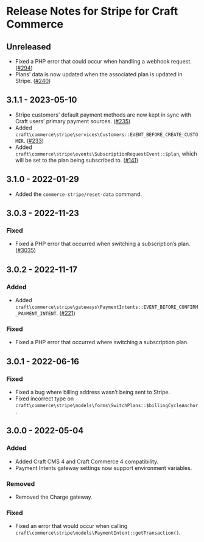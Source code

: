 # Release Notes for Stripe for Craft Commerce

## Unreleased

- Fixed a PHP error that could occur when handling a webhook request. ([#294](https://github.com/craftcms/commerce-stripe/issues/294))
- Plans’ data is now updated when the associated plan is updated in Stripe. ([#240](https://github.com/craftcms/commerce-stripe/issues/240))

## 3.1.1 - 2023-05-10

- Stripe customers’ default payment methods are now kept in sync with Craft users’ primary payment sources. ([#235](https://github.com/craftcms/commerce-stripe/issues/235))
- Added `craft\commerce\stripe\services\Customers::EVENT_BEFORE_CREATE_CUSTOMER`. ([#233](https://github.com/craftcms/commerce-stripe/pull/233))
- Added `craft\commerce\stripe\events\SubscriptionRequestEvent::$plan`, which will be set to the plan being subscribed to. ([#141](https://github.com/craftcms/commerce-stripe/pull/141))

## 3.1.0 - 2022-01-29

- Added the `commerce-stripe/reset-data` command.

## 3.0.3 - 2022-11-23

### Fixed
- Fixed a PHP error that occurred when switching a subscription’s plan. ([#3035](https://github.com/craftcms/commerce/issues/3035))

## 3.0.2 - 2022-11-17

### Added
- Added `craft\commerce\stripe\gateways\PaymentIntents::EVENT_BEFORE_CONFIRM_PAYMENT_INTENT`. ([#221](https://github.com/craftcms/commerce-stripe/pull/221))

### Fixed
- Fixed a PHP error that occurred where switching a subscription plan.

## 3.0.1 - 2022-06-16

### Fixed
- Fixed a bug where billing address wasn’t being sent to Stripe.
- Fixed incorrect type on `craft\commerce\stripe\models\forms\SwitchPlans::$billingCycleAnchor`.

## 3.0.0 - 2022-05-04

### Added
- Added Craft CMS 4 and Craft Commerce 4 compatibility.
- Payment Intents gateway settings now support environment variables.

### Removed
- Removed the Charge gateway.

### Fixed
- Fixed an error that would occur when calling `craft\commerce\stripe\models\PaymentIntent::getTransaction()`.

